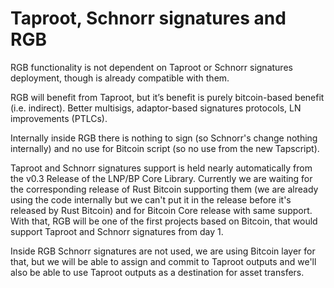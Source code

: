 # Taproot, Schnorr signatures and RGB

RGB functionality is not dependent on Taproot or Schnorr signatures deployment, though is already compatible with them.

RGB will benefit from Taproot, but it’s benefit is purely bitcoin-based benefit \(i.e. indirect\). Better multisigs, adaptor-based signatures protocols, LN improvements \(PTLCs\).

Internally inside RGB there is nothing to sign \(so Schnorr's change nothing internally\) and no use for Bitcoin script \(so no use from the new Tapscript\).  
  
Taproot and Schnorr signatures support is held nearly automatically from the v0.3 Release of the LNP/BP Core Library. Currently we are waiting for the corresponding release of Rust Bitcoin supporting them \(we are already using the code internally but we can't put it in the release before it's released by Rust Bitcoin\) and for Bitcoin Core release with same support. With that, RGB will be one of the first projects based on Bitcoin, that would support Taproot and Schnorr signatures from day 1.   
  
Inside RGB Schnorr signatures are not used, we are using Bitcoin layer for that, but we will be able to assign and commit to Taproot outputs and we'll also be able to use Taproot outputs as a destination for asset transfers. 

